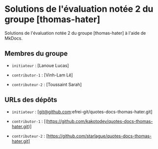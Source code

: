 # Solutions de l'évaluation notée 2 du groupe [thomas-hater]

Solutions de l'évaluation notée 2 du groupe [thomas-hater] à l'aide de MkDocs.

## Membres du groupe

- `initiateur` : [Lanoue Lucas]

- `contributor-1` : [Vinh-Lam Lê]

- `contributeur-2` : [Toussaint Sarah]

## URLs des dépôts

- `initiateur` : [git@github.com:efrei-git/quotes-docs-thomas-hater.git]

- `contributor-1` : [(https://github.com/kakotodev/quotes-docs-thomas-hater.git)]

- `contributeur-2` : [https://github.com/starlague/quotes-docs-thomas-hater.git]